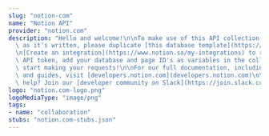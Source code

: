 ```yaml
---
slug: "notion-com"
name: "Notion API"
provider: "notion.com"
description: "Hello and welcome!\n\nTo make use of this API collection collection\
  \ as it's written, please duplicate [this database template](https://www.notion.so/8e2c2b769e1d47d287b9ed3035d607ae?v=dc1b92875fb94f10834ba8d36549bd2a).\n\
  \n[Create an integration](https://www.notion.so/my-integrations) to retrieve an\
  \ API token, add your database and page ID's as variables in the collection, and\
  \ start making your requests!\n\nFor our full documentation, including sample integrations\
  \ and guides, visit [developers.notion.com](developers.notion.com)\n\nNeed more\
  \ help? Join our [developer community on Slack](https://join.slack.com/t/notiondevs/shared_invite/zt-lkrnk74h-YmPRroySRFGiqgjI193AqA/)"
logo: "notion.com-logo.png"
logoMediaType: "image/png"
tags:
- name: "collaboration"
stubs: "notion.com-stubs.json"
---
```

